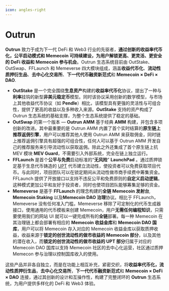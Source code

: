 ```yaml
---
icon: angles-right
---
```


# Outrun

**Outrun** 致力于成为下一代 DeFi 和 Web3 行业的先驱者，**通过创新的收益率代币化，公平启动模式和 Memecoin 可持续建设，为用户解锁更高、更灵活、更安全的 DeFi 收益和 Memecoin 参与机会**。Outrun 生态系统目前由 OutStake、OutSwap、FFLaunch 和 Memeverse 四大模块组成，涵盖**收益代币化**、**流动性质押衍生品**、**去中心化交易所**、**下一代代币融资新范式**和 **Memecoin × DeFi  × DAO**.

* **OutStake** 是一个完全围绕**生息资产**构建的**收益率代币化**协议，提出了一种与**利率**挂钩的新型**非美元稳定币**模型。同时该协议采用创新的数学模型，与市场上其他收益代币协议（如 **Pendle**）相比，该模型具有更强的灵活性与可组合性，提供了更高的收益以及多种收入来源。**OutStake** 支持的资产构成了 Outrun 生态系统的基础支撑，为整个生态系统提供了稳定的基础。
* **OutSwap** 的第一个版本 — **Outrun AMM** 基于经典 **AMM** 构建，并包含多项创新的改进。其中最重要的是 Outrun AMM 内置了首个实时结算的**原生链上推荐返佣引擎**，用户可以推荐其他人使用 Outrun AMM 来获取佣金，同时链上推荐返佣引擎具有超强的可组合性，任何人可以基于 Outrun AMM 开发自己的推荐服务来引导流动性以获取返佣。除此之外还集成了首个原生链上抗 MEV 模块 **MEV Guard**，不需要引入外部系统，完全在链上独立运行。
* **FFLaunch** 是首个**公平与免费**启动标准的“**无风险**” **LaunchPad** 。通过质押锁定基于生息代币铸造的 [UPT](outstake/yield-tokenization/pt.md) 代币建立流动性，使投资者可以免费获取项目代币。与此同时，项目团队可以在锁定期间从流动性做市商手续费中筹集资金。FFLaunch 提供了开放接口以支持不违反公平和免费原则的**自定义启动逻辑**。这种模式更加公平和友好于投资者，同时也使项目团队能够筹集足够的资金。
* **Memeverse** 是基于 **FFLaunch** 的理念构建的**全链 Memecoin 发射台**, **Memecoin Staking** 以及**Memecoin DAO 治理**协议。相比于 FFLaunch，Memeverse 没有任何准入门槛，Memeverse 移除了可定制化的代币生成器接口，使用通用的代币模板来创建 Memecoin，用户**无需任何编程知识**，只需要使用我们的网站 UI 就可以一键完成所有的**全链**部署。每一种 Memecoin 在其治理链上都会部署有相应的 **Memecoin 收益金库**和 **Memecoin DAO 国库**，用户可以将 Memecoin 存入对应的 Memecoin 收益金库以获取质押收益，收益来源于**锁定的创世流动性的做市收益的 Memecoin 部分**，以及其他的潜在收入，而**锁定的创世流动性的做市收益的 UPT 部分**归属于对应的 Memecoin DAO 国库以支持 Memecoin 社区的去中心化运营，社区通过质押 Memecon 参与治理以控制国库收入的使用。

这些产品并非各自独立，而是在功能上相互补充，紧密交织，将**收益率代币化，流动性质押衍生品**，**去中心化交易所**，**下一代代币融资新范式**和 **Memecoin × DeFi  × DAO** 连接，通过其创新的设计和互操作性，构建了完整闭环的 **Outrun** 生态系统，为用户提供多样化的 DeFi 和 Web3 体验。
